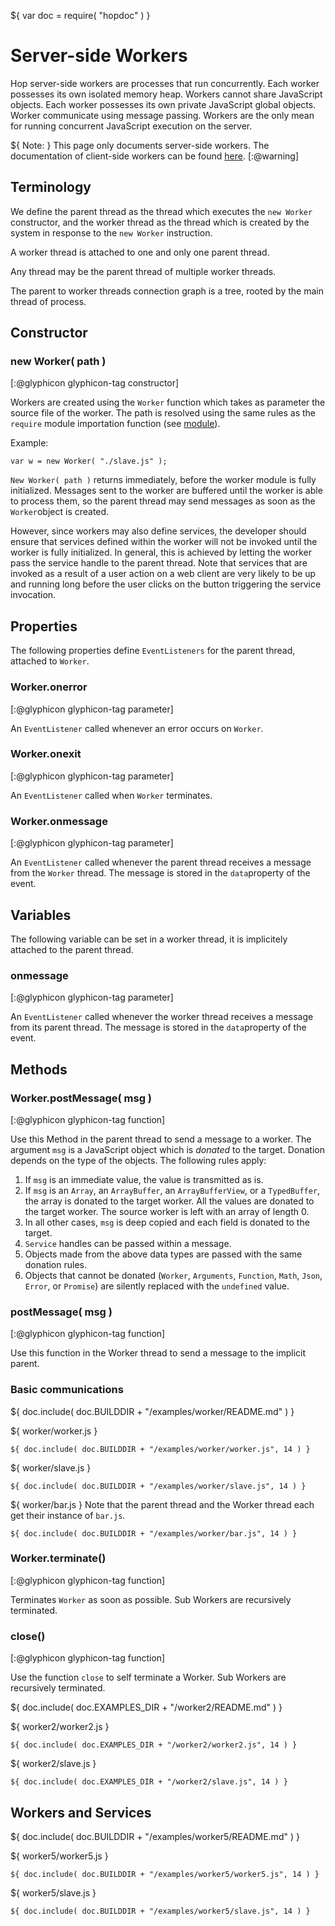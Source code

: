 ${ var doc = require( "hopdoc" ) }

Server-side Workers
===================

Hop server-side workers are processes that run concurrently. Each
worker possesses its own isolated memory heap. Workers cannot share
JavaScript objects. Each worker possesses its own private JavaScript
global objects. Worker communicate using message passing. Workers
are the only mean for running concurrent JavaScript execution on the
server.

${ <span class="label label-warning">Note:</span> }
This page only documents server-side workers. The documentation of
client-side workers can be found [here](https://developer.mozilla.org/en/docs/Web/API/Worker).
[:@warning]

Terminology
-----------

We define the parent thread as the thread which executes the `new Worker`
constructor, and the worker thread as the thread which is created by
the system in response to the `new Worker` instruction.

A worker thread is attached to one and only one  parent thread.

Any thread may be the parent thread of multiple worker threads.

The parent to worker threads connection graph is a tree, rooted by the
main thread of process.

Constructor
-----------

### new Worker( path ) ###
[:@glyphicon glyphicon-tag constructor]

Workers are created using the `Worker` function which takes as parameter
the source file of the worker. The path is resolved using the same rules
as the `require` module importation function
(see [module](./01-module.html)).

Example:

```hopscript
var w = new Worker( "./slave.js" );
```

`New Worker( path )` returns immediately, before the worker module is
fully initialized. Messages sent to the worker are buffered until the
worker is able to process them, so the parent thread may send
messages as soon as the `Worker`object is created.

However, since workers may also define services, the developer should
ensure that services defined within the worker will not be invoked
until the worker is fully initialized.  In general, this is achieved
by letting the worker pass the service handle to the parent thread.
Note that services that are invoked as a result of a user action on a
web client are very likely to be up and running long before the user
clicks on the button triggering the service invocation.

Properties
----------

The following properties define `EventListeners` for the parent
thread, attached to `Worker`.

### Worker.onerror ###
[:@glyphicon glyphicon-tag parameter]

An `EventListener` called whenever an error occurs on `Worker`.

### Worker.onexit ###
[:@glyphicon glyphicon-tag parameter]

An `EventListener` called when `Worker` terminates.

### Worker.onmessage ###
[:@glyphicon glyphicon-tag parameter]

An `EventListener` called whenever the parent thread receives a
message from the `Worker` thread. The message is stored in the
`data`property of the event.


Variables
---------
 
The following variable can be set in a worker thread, it is
implicitely attached to the parent thread.

### onmessage ###
[:@glyphicon glyphicon-tag parameter]

An `EventListener` called whenever the worker thread receives a
message from its parent thread. The message is stored in the
`data`property of the event.


Methods
-------

### Worker.postMessage( msg ) ###
[:@glyphicon glyphicon-tag function]

Use this Method in the parent thread to send a message to a
worker. The argument `msg` is a JavaScript object which is _donated_
to the target. Donation depends on the type of the objects. The
following rules apply:

 1. If `msg` is an immediate value, the value is transmitted as is.
 2. If `msg` is an `Array`, an `ArrayBuffer`, an `ArrayBufferView`, or
 a `TypedBuffer`, the array is donated to the target worker. All the
 values are donated to the target worker. The source worker is left
 with an array of length 0.
 3. In all other cases, `msg` is deep copied and each field is donated
 to the target.
 4. `Service` handles can be passed within a message.
 5. Objects made from the above data types are passed with the same
    donation rules.
 6. Objects that cannot be donated (`Worker`, `Arguments`, `Function`,
`Math`, `Json`, `Error`, or `Promise`) are silently replaced with the
`undefined` value.

### postMessage( msg ) ###
[:@glyphicon glyphicon-tag function]

Use this function in the Worker thread to send a message to the
implicit parent.

### Basic communications ###

${ doc.include( doc.BUILDDIR + "/examples/worker/README.md" ) }

${ <span class="label label-info">worker/worker.js</span> }

```hopscript
${ doc.include( doc.BUILDDIR + "/examples/worker/worker.js", 14 ) }
```

${ <span class="label label-info">worker/slave.js</span> }

```hopscript
${ doc.include( doc.BUILDDIR + "/examples/worker/slave.js", 14 ) }
```

${ <span class="label label-info">worker/bar.js</span> } Note that the
parent thread and the Worker thread each get their instance of
`bar.js`.

```hopscript
${ doc.include( doc.BUILDDIR + "/examples/worker/bar.js", 14 ) }
```

### Worker.terminate() ###
[:@glyphicon glyphicon-tag function]

Terminates `Worker` as soon as possible. Sub Workers are recursively
terminated.

### close() ###
[:@glyphicon glyphicon-tag function]

Use the function `close` to self terminate a Worker. Sub Workers
are recursively terminated.

${ doc.include( doc.EXAMPLES_DIR + "/worker2/README.md" ) }

${ <span class="label label-info">worker2/worker2.js</span> }

```hopscript
${ doc.include( doc.EXAMPLES_DIR + "/worker2/worker2.js", 14 ) }
```

${ <span class="label label-info">worker2/slave.js</span> }

```hopscript
${ doc.include( doc.EXAMPLES_DIR + "/worker2/slave.js", 14 ) }
```


Workers and Services
--------------------

${ doc.include( doc.BUILDDIR + "/examples/worker5/README.md" ) }

${ <span class="label label-info">worker5/worker5.js</span> }

```hopscript
${ doc.include( doc.BUILDDIR + "/examples/worker5/worker5.js", 14 ) }
```

${ <span class="label label-info">worker5/slave.js</span> }

```hopscript
${ doc.include( doc.BUILDDIR + "/examples/worker5/slave.js", 14 ) }
```

